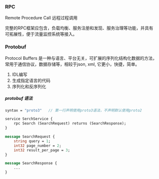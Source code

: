 ### RPC
Remote Procedure Call 远程过程调用 

完整的RPC框架应包含，负载均衡、服务注册和发现、服务治理等功能，并具有可拓展性，便于流量监控系统等接入。


### Protobuf

Protocol Buffers 是一种与语言、平台无关，可扩展的序列化结构化数据的方法，常用于通信协议，数据存储等，相较于json, xml, 它更小，快捷，简单。
1. IDL编写
2. 生成指定语言的代码
3. 序列化和反序列化

##### protobuf 语法
```protobuf
syntax = "proto3"   // 第一行声明使用proto3语法，不声明默认使用proto2

service SerchService {
    rpc Search (SearchRequest) returns (SearchResponse);
}

message SearchRequest {
    string query = 1;
    int32 page_number = 2;
    int32 result_per_page = 3;
}

message SearchResponse {
    ...
}
```